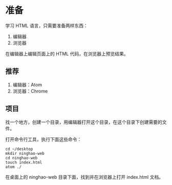 # 准备

学习 HTML 语言，只需要准备两样东西：

1. 编辑器
2. 浏览器

在编辑器上编辑页面上的 HTML 代码，在浏览器上预览结果。

## 推荐

1. 编辑器：Atom
2. 浏览器：Chrome

## 项目

找一个地方，创建一个目录，用编辑器打开这个目录，在这个目录下创建需要的文件。

打开命令行工具，执行下面这些命令：

```
cd ~/desktop
mkdir ninghao-web
cd ninghao-web
touch index.html
atom ./
```

在桌面上的 ninghao-web 目录下面，找到并在浏览器上打开 index.html 文档。

